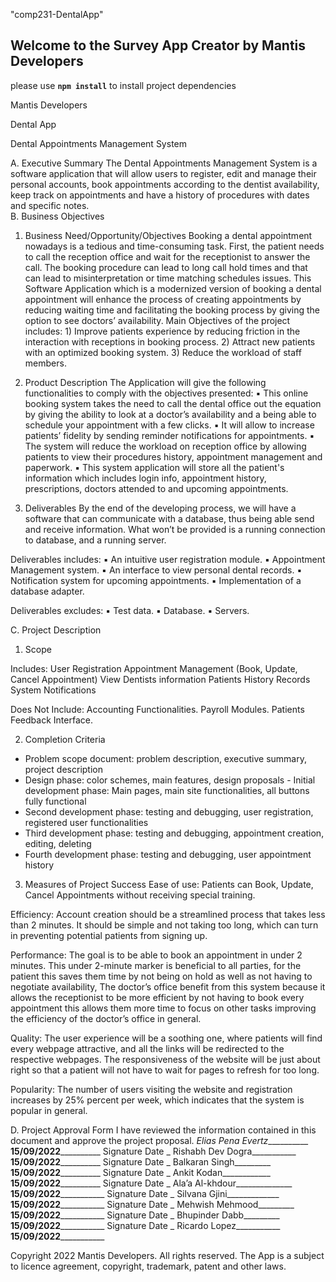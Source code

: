 "comp231-DentalApp" 

## Welcome to the Survey App Creator by Mantis Developers

please use **`npm install`** to install project dependencies

Mantis Developers

Dental App

 Dental Appointments Management System

A.	Executive Summary
The Dental Appointments Management System is a software application that will allow users to register, edit and manage their personal accounts, book appointments according to the dentist availability, keep track on appointments and have a history of procedures with dates and specific notes.   
B.	Business Objectives
1.	Business Need/Opportunity/Objectives
Booking a dental appointment nowadays is a tedious and time-consuming task. First, the patient needs to call the reception office and wait for the receptionist to answer the call.
The booking procedure can lead to long call hold times and that can lead to misinterpretation or time matching schedules issues.
This Software Application which is a modernized version of booking a dental appointment will enhance the process of creating appointments by reducing waiting time and facilitating the booking process by giving the option to see doctors’ availability.
Main Objectives of the project includes: 1) Improve patients experience by reducing friction in the interaction with receptions in booking process. 2) Attract new patients with an optimized booking system. 3) Reduce the workload of staff members.

2.	Product Description
The Application will give the following functionalities to comply with the objectives presented:
▪	This online booking system takes the need to call the dental office out the equation by giving the ability to look at a doctor’s availability and a being able to schedule your appointment with a few clicks.
▪	It will allow to increase patients’ fidelity by sending reminder notifications for appointments.
▪	The system will reduce the workload on reception office by allowing patients to view their procedures history, appointment management and paperwork.
▪	This system application will store all the patient's information which includes login info, appointment history, prescriptions, doctors attended to and upcoming appointments.


3.	Deliverables
By the end of the developing process, we will have a software that can communicate with a database, thus being able send and receive information. What won’t be provided is a running connection to database, and a running server.

Deliverables includes:
▪	An intuitive user registration module.
▪	Appointment Management system.
▪	An interface to view personal dental records.
▪	Notification system for upcoming appointments.
▪	Implementation of a database adapter.

Deliverables excludes:
▪	Test data.
▪	Database.
▪	Servers.

C.	Project Description
1.	Scope

Includes:
User Registration
Appointment Management (Book, Update, Cancel Appointment)
View Dentists information
Patients History Records
System Notifications 

Does Not Include:
Accounting Functionalities.
Payroll Modules.
Patients Feedback Interface.

2.	Completion Criteria
- Problem scope document: problem description, executive summary, project description 
- Design phase: color schemes, main features, design proposals - Initial development phase: Main pages, main site functionalities, all buttons fully functional 
- Second development phase: testing and debugging, user registration, registered user functionalities 
- Third development phase: testing and debugging, appointment creation, editing, deleting 
- Fourth development phase: testing and debugging, user appointment history

3.	Measures of Project Success
Ease of use: Patients can Book, Update, Cancel Appointments without receiving special training.

Efficiency: Account creation should be a streamlined process that takes less than 2 minutes. It should be simple and not taking too long, which can turn in preventing potential patients from signing up.

Performance: The goal is to be able to book an appointment in under 2 minutes. This under 2-minute marker is beneficial to all parties, for the patient this saves them time by not being on hold as well as not having to negotiate availability, The doctor’s office benefit from this system because it allows the receptionist to be more efficient by not having to book every appointment this allows them more time to focus on other tasks improving the efficiency of the doctor’s office in general.

Quality: The user experience will be a soothing one, where patients will find every webpage attractive, and all the links will be redirected to the respective webpages. The responsiveness of the website will be just about right so that a patient will not have to wait for pages to refresh for too long.

Popularity: The number of users visiting the website and registration increases by 25% percent per week, which indicates that the system is popular in general.

D.	Project Approval Form
I have reviewed the information contained in this document and approve the project proposal.
_Elias Pena Evertz___________                   __15/09/2022____________
Signature						Date
_ Rishabh Dev Dogra___________                 	__15/09/2022____________
Signature						Date
_ Balkaran Singh_________                   	__15/09/2022____________
Signature						Date
_ Ankit Kodan____________                   	__15/09/2022____________
Signature						Date
_ Ala’a Al-khdour______________                 __15/09/2022_____________
Signature						Date
_ Silvana Gjini_____________                   	__15/09/2022_____________
Signature						Date
_ Mehwish Mehmood_________                   	__15/09/2022_____________
Signature						Date
_ Bhupinder Dabb_________                   	__15/09/2022_____________
Signature						Date
_ Ricardo Lopez___________                   	__15/09/2022_____________

Copyright 2022 Mantis Developers. All rights reserved. The App is a subject to licence agreement, copyright, trademark, patent and other laws.